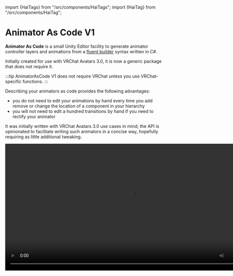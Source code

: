﻿import {HaiTags} from "/src/components/HaiTags";
import {HaiTag} from "/src/components/HaiTag";

# Animator As Code V1

<HaiTags>
<HaiTag isUniversal={true} />
</HaiTags>

**Animator As Code** is a small Unity Editor facility to generate animator controller layers and animations from a [fluent builder](https://en.wikipedia.org/wiki/Fluent_interface) syntax written in C#.

Initially created for use with VRChat Avatars 3.0, it is now a generic package that does not require it.

:::tip
AnimatorAsCode V1 does not require VRChat unless you use VRChat-specific functions.
:::

Describing your animators as code provides the following advantages:

- you do not need to edit your animations by hand every time you add remove or change the location of a component in your hierarchy
- you will not need to edit a hundred transitions by hand if you need to rectify your animator

It was initially written with VRChat Avatars 3.0 use cases in mind; the API is opinionated to facilitate writing such animators in a concise way,
hopefully requiring as little additional tweaking.

<video controls width="816" autostart="false">
    <source src={require('../../../static/unsorted_ghc/157751278-475538c7-3310-4fa5-9a87-3651c85eaa1c.mp4').default}/>
</video>
